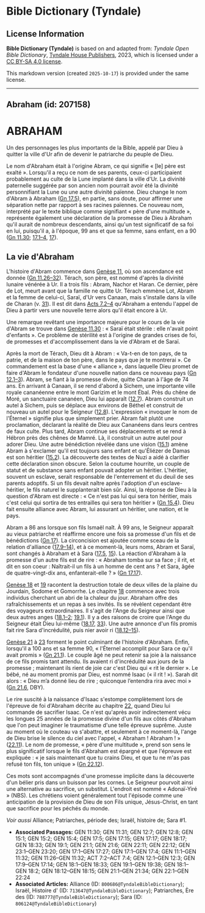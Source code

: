 # Bible Dictionary (Tyndale)

## License Information

**Bible Dictionary (Tyndale)** is based on and adapted from: _Tyndale Open Bible Dictionary_, [Tyndale House Publishers](https://tyndaleopenresources.com/), 2023, which is licensed under a [CC BY-SA 4.0 license](https://creativecommons.org/licenses/by-sa/4.0/legalcode.en).

This markdown version (created `2025-10-17`) is provided under the same license.



--------------------------------

## Abraham (id: 207158)

**ABRAHAM**
===========

Un des personnages les plus importants de la Bible, appelé par Dieu à quitter la ville d'Ur afin de devenir le patriarche du peuple de Dieu.

Le nom d'Abraham était à l'origine Abram, ce qui signifie « \[le] père est exalté ». Lorsqu'il a reçu ce nom de ses parents, ceux\-ci participaient probablement au culte de la Lune implanté dans la ville d'Ur. La divinité paternelle suggérée par son ancien nom pourrait avoir été la divinité personnifiant la Lune ou une autre divinité païenne. Dieu change le nom d'Abram à Abraham ([Gn 17\.5](https://ref.ly/Gen17:5)), en partie, sans doute, pour affirmer une séparation nette par rapport à ses racines païennes. Ce nouveau nom, interprété par le texte biblique comme signifiant « père d'une multitude », représente également une déclaration de la promesse de Dieu à Abraham qu'il aurait de nombreux descendants, ainsi qu'un test significatif de sa foi en lui, puisqu'il a, à l'époque, 99 ans et que sa femme, sans enfant, en a 90 ([Gn 11\.30](https://ref.ly/Gen11:30); [17\.1–4](https://ref.ly/Gen17:1-Gen17:4), [17](https://ref.ly/Gen17:17)).

La vie d'Abraham
----------------

L'histoire d'Abram commence dans [Genèse 11](https://ref.ly/Gen11:1-Gen11:32), où son ascendance est donnée ([Gn 11\.26–32](https://ref.ly/Gen11:26-Gen11:32)). Térach, son père, est nommé d'après la divinité lunaire vénérée à Ur. Il a trois fils : Abram, Nachor et Haran. Ce dernier, père de Lot, meurt avant que la famille ne quitte Ur. Térach emmène Lot, Abram et la femme de celui\-ci, Saraï, d'Ur vers Canaan, mais s'installe dans la ville de Charan (v.  [31](https://ref.ly/Gen11:31)). Il est dit dans [Acts 7\.2–4](https://ref.ly/Acts7:2-Acts7:4) qu'Abraham a entendu l'appel de Dieu à partir vers une nouvelle terre alors qu'il était encore à Ur.

Une remarque revêtant une importance majeure pour le cours de la vie d'Abram se trouve dans [Genèse 11\.30](https://ref.ly/Gen11:30) : « Saraï était stérile : elle n'avait point d'enfants ». Ce problème de stérilité est à l'origine de grandes crises de foi, de promesses et d'accomplissement dans la vie d'Abram et de Saraï.

Après la mort de Térach, Dieu dit à Abram : « Va\-t\-en de ton pays, de ta patrie, et de la maison de ton père, dans le pays que je te montrerai ». Ce commandement est la base d'une « alliance », dans laquelle Dieu promet de faire d'Abram le fondateur d'une nouvelle nation dans ce nouveau pays ([Gn 12\.1–3](https://ref.ly/Gen12:1-Gen12:3)). Abram, se fiant à la promesse divine, quitte Charan à l'âge de 74 ans. En arrivant à Canaan, il se rend d'abord à Sichem, une importante ville royale cananéenne entre le mont Garizim et le mont Ébal. Près du chêne de Moré, un sanctuaire cananéen, Dieu lui apparaît ([12\.7](https://ref.ly/Gen12:7)). Abram construit un autel à Sichem, puis se déplace aux environs de Béthel et construit de nouveau un autel pour le Seigneur ([12\.8](https://ref.ly/Gen12:8)). L'expression « invoquer le nom de l'Éternel » signifie plus que simplement prier. Abram fait plutôt une proclamation, déclarant la réalité de Dieu aux Cananéens dans leurs centres de faux culte. Plus tard, Abram continue ses déplacements et se rend à Hébron près des chênes de Mamré. Là, il construit un autre autel pour adorer Dieu. Une autre bénédiction révélée dans une vision ([15\.1](https://ref.ly/Gen15:1)) amène Abram à s'exclamer qu'il est toujours sans enfant et qu'Éliézer de Damas est son héritier ([15\.2](https://ref.ly/Gen15:2)). La découverte des textes de Nuzi a aidé à clarifier cette déclaration sinon obscure. Selon la coutume hourrite, un couple de statut et de substance sans enfant pouvait adopter un héritier. L'héritier, souvent un esclave, serait responsable de l'enterrement et du deuil de ses parents adoptifs. Si un fils devait naître après l'adoption d'un esclave\-héritier, le fils naturel le supplanterait bien sûr. Ainsi, la réponse de Dieu à la question d'Abram est directe : « Ce n'est pas lui qui sera ton héritier, mais c'est celui qui sortira de tes entrailles qui sera ton héritier » ([Gn 15\.4](https://ref.ly/Gen15:4)). Dieu fait ensuite alliance avec Abram, lui assurant un héritier, une nation, et le pays.

Abram a 86 ans lorsque son fils Ismaël naît. À 99 ans, le Seigneur apparaît au vieux patriarche et réaffirme encore une fois sa promesse d'un fils et de bénédictions ([Gn 17](https://ref.ly/Gen17:1-Gen17:27)). La circoncision est ajoutée comme sceau de la relation d'alliance ([17\.9–14](https://ref.ly/Gen17:9-Gen17:14)), et à ce moment\-là, leurs noms, Abram et Saraï, sont changés à Abraham et à Sara ([17\.5](https://ref.ly/Gen17:5), [15](https://ref.ly/Gen17:15)). La réaction d'Abraham à la promesse d'un autre fils est de rire : « Abraham tomba sur sa face ; il rit, et dit en son coeur : Naîtrait\-il un fils à un homme de cent ans ? et Sara, âgée de quatre\-vingt\-dix ans, enfanterait\-elle ? » ([Gn 17\.17](https://ref.ly/Gen17:17)).

[Genèse 18](https://ref.ly/Gen18:1-Gen18:33) et [19](https://ref.ly/Gen19:1-Gen19:38) racontent la destruction totale de deux villes de la plaine du Jourdain, Sodome et Gomorrhe. Le chapitre [18](https://ref.ly/Gen18:1-Gen18:33) commence avec trois individus cherchant un abri de la chaleur du jour. Abraham offre des rafraîchissements et un repas à ses invités. Ils se révèlent cependant être des voyageurs extraordinaires. Il s'agit de l'Ange du Seigneur ainsi que deux autres anges ([18\.1–2](https://ref.ly/Gen18:1-Gen18:2); [19\.1](https://ref.ly/Gen19:1)). Il y a des raisons de croire que l'Ange du Seigneur était Dieu lui\-même ([18\.17](https://ref.ly/Gen18:17), [33](https://ref.ly/Gen18:33)). Une autre annonce d'un fils promis fait rire Sara d'incrédulité, puis nier avoir ri ([18\.12–15](https://ref.ly/Gen18:12-Gen18:15)).

[Genèse 21](https://ref.ly/Gen21:1-Gen21:34) à [23](https://ref.ly/Gen23:1-Gen23:20) forment le point culminant de l'histoire d'Abraham. Enfin, lorsqu'il a 100 ans et sa femme 90, « l'Éternel accomplit pour Sara ce qu'il avait promis » ([Gn 21\.1](https://ref.ly/Gen21:1)). Le couple âgé ne peut retenir sa joie à la naissance de ce fils promis tant attendu. Ils avaient ri d'incrédulité aux jours de la promesse ; maintenant ils rient de joie car c'est Dieu qui « rit le dernier ». Le bébé, né au moment promis par Dieu, est nommé Isaac (« il rit ! »). Sarah dit alors : « Dieu m’a donné lieu de rire ; quiconque l’entendra rira avec moi » ([Gn 21\.6](https://ref.ly/Gen21:6), DBY).

Le rire suscité à la naissance d'Isaac s'estompe complètement lors de l'épreuve de foi d'Abraham décrite au chapitre [22](https://ref.ly/Gen22:1-Gen22:24), quand Dieu lui commande de sacrifier Isaac. Ce n'est qu'après avoir indirectement vécu les longues 25 années de la promesse divine d'un fils aux côtés d'Abraham que l'on peut imaginer le traumatisme d'une telle épreuve suprême. Juste au moment où le couteau va s'abattre, et seulement à ce moment\-là, l'ange de Dieu brise le silence du ciel avec l'appel, « Abraham ! Abraham ! » ([22\.11](https://ref.ly/Gen22:11)). Le nom de promesse, « père d'une multitude », prend son sens le plus significatif lorsque le fils d'Abraham est épargné et que l'épreuve est expliquée : « je sais maintenant que tu crains Dieu, et que tu ne m'as pas refusé ton fils, ton unique » ([Gn 22\.12](https://ref.ly/Gen22:12)).

Ces mots sont accompagnés d'une promesse implicite dans la découverte d'un bélier pris dans un buisson par les cornes. Le Seigneur pourvoit ainsi une alternative au sacrifice, un substitut. L'endroit est nommé « Adonaï\-Yiré » (NBS). Les chrétiens voient généralement tout l'épisode comme une anticipation de la provision de Dieu de son Fils unique, Jésus\-Christ, en tant que sacrifice pour les péchés du monde.

*Voir aussi* Alliance; Patriarches, période des; Israël, histoire de; Sara \#1.

* **Associated Passages:** GEN 11:30; GEN 11:31; GEN 12:7; GEN 12:8; GEN 15:1; GEN 15:2; GEN 15:4; GEN 17:5; GEN 17:15; GEN 17:17; GEN 18:17; GEN 18:33; GEN 19:1; GEN 21:1; GEN 21:6; GEN 22:11; GEN 22:12; GEN 23:1–GEN 23:20; GEN 17:1–GEN 17:27; GEN 17:1–GEN 17:4; GEN 11:1–GEN 11:32; GEN 11:26–GEN 11:32; ACT 7:2–ACT 7:4; GEN 12:1–GEN 12:3; GEN 17:9–GEN 17:14; GEN 18:1–GEN 18:33; GEN 19:1–GEN 19:38; GEN 18:1–GEN 18:2; GEN 18:12–GEN 18:15; GEN 21:1–GEN 21:34; GEN 22:1–GEN 22:24
* **Associated Articles:** Alliance (ID: `800686@TyndaleBibleDictionary`); Israël, Histoire d' (ID: `713647@TyndaleBibleDictionary`); Patriarches, Ère des (ID: `788777@TyndaleBibleDictionary`); Sara (ID: `806124@TyndaleBibleDictionary`)

